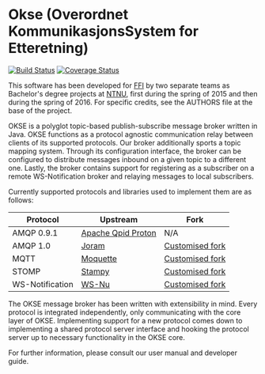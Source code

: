 # Okse (Overordnet KommunikasjonsSystem for Etteretning)
[![Build Status](https://travis-ci.org/okse-2/okse.svg?branch=master)](https://travis-ci.org/okse-2/okse)
[![Coverage Status](https://coveralls.io/repos/github/okse-2/okse/badge.svg?branch=master)](https://coveralls.io/github/okse-2/okse?branch=master)

This software has been developed for [FFI](http://www.ffi.no/) by two separate
teams as Bachelor's degree projects at [NTNU](https://www.ntnu.edu/), first
during the spring of 2015 and then during the spring of 2016. For specific
credits, see the AUTHORS file at the base of the project.

OKSE is a polyglot topic-based publish-subscribe message broker written in
Java. OKSE functions as a protocol agnostic communication relay between clients
of its supported protocols. Our broker additionally sports a topic mapping
system. Through its configuration interface, the broker can be configured to
distribute messages inbound on a given topic to a different one. Lastly, the
broker contains support for registering as a subscriber on a remote
WS-Notification broker and relaying messages to local subscribers.

Currently supported protocols and libraries used to implement them are as
follows:

| Protocol | Upstream | Fork |
|-----------------|---|---|
| AMQP 0.9.1      | [Apache Qpid Proton](https://qpid.apache.org/proton/) | N/A |
| AMQP 1.0        | [Joram](http://joram.ow2.org/)                        | [Customised fork](https://github.com/okse-2/joram)    |
| MQTT            | [Moquette](https://github.com/andsel/moquette)        | [Customised fork](https://github.com/okse-2/moquette) |
| STOMP           | [Stampy](https://github.com/mrstampy/Stampy)          | [Customised fork](https://github.com/okse-2/Stampy)   |
| WS-Notification | [WS-Nu](https://github.com/tOgg1/WS-Nu)               | [Customised fork](https://github.com/okse-2/WS-Nu)    |

The OKSE message broker has been written with extensibility in mind. Every
protocol is integrated independently, only communicating with the core layer of
OKSE. Implementing support for a new protocol comes down to implementing a
shared protocol server interface and hooking the protocol server up to
necessary functionality in the OKSE core.

For further information, please consult our user manual and developer guide.
